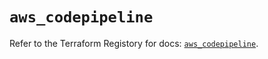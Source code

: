 # `aws_codepipeline`

Refer to the Terraform Registory for docs: [`aws_codepipeline`](https://registry.terraform.io/providers/hashicorp/aws/3.76.1/docs/resources/codepipeline).

